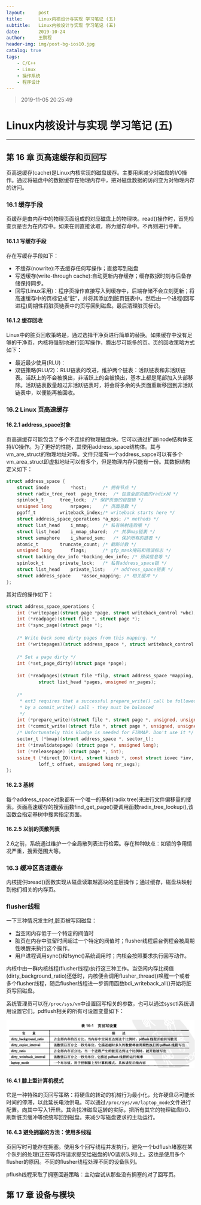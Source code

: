 ```yaml
---
layout:     post
title:      Linux内核设计与实现 学习笔记 (五)
subtitle:   Linux内核设计与实现 学习笔记 (五)
date:       2019-10-24
author:     王鹏程
header-img: img/post-bg-ios10.jpg
catalog: true
tags:
    - C/C++
    - Linux
    - 操作系统
    - 程序设计
---
```


> 2019-11-05 20:25:49

# Linux内核设计与实现 学习笔记 (五)

------

## 第 16 章 页高速缓存和页回写

页高速缓存(cache)是Linux内核实现的磁盘缓存。主要用来减少对磁盘的I/O操作。通过将磁盘中的数据缓存在物理内存中，把对磁盘数据的访问变为对物理内存的访问。

### 16.1 缓存手段

页缓存是由内存中的物理页面组成的对应磁盘上的物理块。read()操作时，首先检查页是否为在内存中。如果在则直接读取，称为缓存命中。不再则进行中断。


#### 16.1.1 写缓存手段

存在写缓存手段如下：

- 不缓存(nowrite):不去缓存任何写操作；直接写到磁盘
- 写透缓存(write-through cache):自动更新内存缓存；缓存数据时刻与后备存储保持同步。
- 回写(Linux采用)：程序页操作直接写入到缓存中，后端存储不会立刻更新；将高速缓存中的页标记成“脏”，并将其添加到脏页链表中。然后由一个进程(回写进程)周期性将脏页链表中的页写回到磁盘。最后清理脏页标识。

#### 16.1.2 缓存回收

Linux中的脏页回收策略是，通过选择干净页进行简单的替换。如果缓存中没有足够的干净页，内核将强制地进行回写操作，腾出尽可能多的页。页的回收策略方式如下：

- 最近最少使用(RLU)：
- 双链策略(RLU/2)：RLU链表的改进，维护两个链表：活跃链表和非活跃链表。活跃上的不会被换出，非活跃上的会被换出，基本上都是尾部加入头部移除。活跃链表数量超过非活跃链表时，将会将多余的头页面重新移回到非活跃链表中，以便能再被回收。

### 16.2 Linux 页高速缓存

#### 16.2.1 address_space对象

页高速缓存可能包含了多个不连续的物理磁盘块。它可以通过扩展inode结构体支持I/O操作。为了更好的性能，其使用address_space结构体。其与vm_are_struct的物理地址对等。文件只能有一个address_sapce可以有多个vm_area_struct即虚拟地址可以有多个，但是物理内存只能有一份。其数据结构定义如下：

```c
struct address_space {
	struct inode		*host;		/* 拥有节点 */
	struct radix_tree_root	page_tree;	/* 包含全部页面的radix树 */
	spinlock_t		tree_lock;	/* 保护页面的自旋锁 */
	unsigned long		nrpages;	/* 页面总数 */
	pgoff_t			writeback_index;/* writeback starts here */
	struct address_space_operations *a_ops;	/* methods */
	struct list_head	i_mmap;		/* 私有映射连败哦 */
	struct list_head	i_mmap_shared;	/* 共享map链表 */
	struct semaphore	i_shared_sem;	/* 保护所有的链表 */
	atomic_t		truncate_count;	/* 截断计数 */
	unsigned long		flags;		/* gfp_mask掩码和错误标志 */
	struct backing_dev_info *backing_dev_info; /* 预读信息等 */
	spinlock_t		private_lock;	/* 私有address_space锁 */
	struct list_head	private_list;	/* address_space链表 */
	struct address_space	*assoc_mapping;	/* 相关缓冲 */
};
```

其对应的操作如下：

```c
struct address_space_operations {
	int (*writepage)(struct page *page, struct writeback_control *wbc);
	int (*readpage)(struct file *, struct page *);
	int (*sync_page)(struct page *);

	/* Write back some dirty pages from this mapping. */
	int (*writepages)(struct address_space *, struct writeback_control *);

	/* Set a page dirty */
	int (*set_page_dirty)(struct page *page);

	int (*readpages)(struct file *filp, struct address_space *mapping,
			struct list_head *pages, unsigned nr_pages);

	/*
	 * ext3 requires that a successful prepare_write() call be followed
	 * by a commit_write() call - they must be balanced
	 */
	int (*prepare_write)(struct file *, struct page *, unsigned, unsigned);
	int (*commit_write)(struct file *, struct page *, unsigned, unsigned);
	/* Unfortunately this kludge is needed for FIBMAP. Don't use it */
	sector_t (*bmap)(struct address_space *, sector_t);
	int (*invalidatepage) (struct page *, unsigned long);
	int (*releasepage) (struct page *, int);
	ssize_t (*direct_IO)(int, struct kiocb *, const struct iovec *iov,
			loff_t offset, unsigned long nr_segs);
};
```

#### 16.2.3 基树

每个address_space对象都有一个唯一的基树(radix tree)来进行文件偏移量的搜索。页面高速缓存的搜索函数find_get_page()要调用函数radix_tree_lookup(),该函数会指定基树中搜索指定页面。

#### 16.2.5 以前的页散列表

2.6之前，系统通过维护一个全局散列表进行检索。存在种种缺点：如锁的争用情况严重，搜索范围大等。

### 16.3 缓冲区高速缓存

内核提供bread()函数实现从磁盘读取越高块的底层操作；通过缓存，磁盘块映射到他们相关的内存页。

### flusher线程

一下三种情况发生时,脏页被写回磁盘：

- 当空闲内存低于一个特定的阀值时
- 脏页在内存中驻留时间超过一个特定的阀值时；flusher线程后台例程会被周期性唤醒来执行这个操作。
- 用户进程调用sync()和fsync()系统调用时；内核会按照要求执行回写动作。


内核中由一群内核线程(flusher线程)执行这三种工作。当空闲内存比阀值(dirty_background_ratio)还低时，内核便会调用flusher_thread()唤醒一个或者多个flusher线程，随后flusher线程进一步调用函数bdi_writeback_all()开始将脏页写回磁盘。

系统管理员可以在`/proc/sys/vm`中设置回写相关的参数，也可以通过sysctl系统调用设置它们。pdflush相关的所有可设置变量如下：

![可设置变量](../img/2019-11-05-22-07-17.png)

#### 16.4.1 膝上型计算机模式

它是一种特殊的页回写策略：将硬盘的转动的机械行为最小化，允许硬盘尽可能长时间的停滞，以此延长电池供电。可以通过`/proc/sys/vm/laptop_mode`文件进行配置。向其中写入1开启。其会找准磁盘运转的实际，把所有其它的物理磁盘I/O、刷新脏页缓冲等统统写回到磁盘。来减少写磁盘要求的主动运行。

#### 16.4.3 避免拥塞的方法：使用多线程

页回写时可能存在拥塞。使用多个回写线程并发执行，避免一个bdflush堵塞在某个队列的处理(正在等待将请求提交给磁盘的I/O请求队列)上。这也是使用多个flusher的原因。不同的flusher线程处理不同的设备队列。

pflush线程采取了拥塞回避策略：主动尝试从那些没有拥塞的对了回写页。

## 第 17 章 设备与模块

